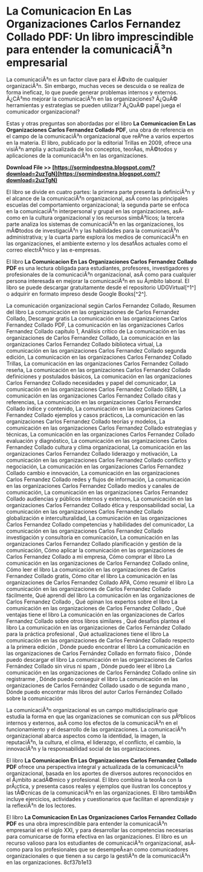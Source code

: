 # La Comunicacion En Las Organizaciones Carlos Fernandez Collado PDF: Un libro imprescindible para entender la comunicaciÃ³n empresarial
  
La comunicaciÃ³n es un factor clave para el Ã©xito de cualquier organizaciÃ³n. Sin embargo, muchas veces se descuida o se realiza de forma ineficaz, lo que puede generar problemas internos y externos. Â¿CÃ³mo mejorar la comunicaciÃ³n en las organizaciones? Â¿QuÃ© herramientas y estrategias se pueden utilizar? Â¿QuÃ© papel juega el comunicador organizacional?
  
Estas y otras preguntas son abordadas por el libro **La Comunicacion En Las Organizaciones Carlos Fernandez Collado PDF**, una obra de referencia en el campo de la comunicaciÃ³n organizacional que reÃºne a varios expertos en la materia. El libro, publicado por la editorial Trillas en 2009, ofrece una visiÃ³n amplia y actualizada de los conceptos, teorÃ­as, mÃ©todos y aplicaciones de la comunicaciÃ³n en las organizaciones.
 
**Download File >> [https://sormindpestna.blogspot.com/?download=2uzTgN](https://sormindpestna.blogspot.com/?download=2uzTgN)**


  
El libro se divide en cuatro partes: la primera parte presenta la definiciÃ³n y el alcance de la comunicaciÃ³n organizacional, asÃ­ como las principales escuelas del comportamiento organizacional; la segunda parte se enfoca en la comunicaciÃ³n interpersonal y grupal en las organizaciones, asÃ­ como en la cultura organizacional y los recursos simbÃ³licos; la tercera parte analiza los sistemas de comunicaciÃ³n en las organizaciones, los mÃ©todos de investigaciÃ³n y las habilidades para la comunicaciÃ³n administrativa; y la cuarta parte explora los medios de comunicaciÃ³n en las organizaciones, el ambiente externo y los desafÃ­os actuales como el correo electrÃ³nico y las e-empresas.
  
El libro **La Comunicacion En Las Organizaciones Carlos Fernandez Collado PDF** es una lectura obligada para estudiantes, profesores, investigadores y profesionales de la comunicaciÃ³n organizacional, asÃ­ como para cualquier persona interesada en mejorar la comunicaciÃ³n en su Ã¡mbito laboral. El libro se puede descargar gratuitamente desde el repositorio UDGVirtual[^1^] o adquirir en formato impreso desde Google Books[^2^].
 
La comunicación organizacional según Carlos Fernandez Collado,  Resumen del libro La comunicación en las organizaciones de Carlos Fernandez Collado,  Descargar gratis La comunicación en las organizaciones Carlos Fernandez Collado PDF,  La comunicación en las organizaciones Carlos Fernandez Collado capítulo 1,  Análisis crítico de La comunicación en las organizaciones de Carlos Fernandez Collado,  La comunicación en las organizaciones Carlos Fernandez Collado biblioteca virtual,  La comunicación en las organizaciones Carlos Fernandez Collado segunda edición,  La comunicación en las organizaciones Carlos Fernandez Collado Trillas,  La comunicación en las organizaciones Carlos Fernandez Collado reseña,  La comunicación en las organizaciones Carlos Fernandez Collado definiciones y postulados básicos,  La comunicación en las organizaciones Carlos Fernandez Collado necesidades y papel del comunicador,  La comunicación en las organizaciones Carlos Fernandez Collado ISBN,  La comunicación en las organizaciones Carlos Fernandez Collado citas y referencias,  La comunicación en las organizaciones Carlos Fernandez Collado índice y contenido,  La comunicación en las organizaciones Carlos Fernandez Collado ejemplos y casos prácticos,  La comunicación en las organizaciones Carlos Fernandez Collado teorías y modelos,  La comunicación en las organizaciones Carlos Fernandez Collado estrategias y técnicas,  La comunicación en las organizaciones Carlos Fernandez Collado evaluación y diagnóstico,  La comunicación en las organizaciones Carlos Fernandez Collado cultura y clima organizacional,  La comunicación en las organizaciones Carlos Fernandez Collado liderazgo y motivación,  La comunicación en las organizaciones Carlos Fernandez Collado conflicto y negociación,  La comunicación en las organizaciones Carlos Fernandez Collado cambio e innovación,  La comunicación en las organizaciones Carlos Fernandez Collado redes y flujos de información,  La comunicación en las organizaciones Carlos Fernandez Collado medios y canales de comunicación,  La comunicación en las organizaciones Carlos Fernandez Collado audiencias y públicos internos y externos,  La comunicación en las organizaciones Carlos Fernandez Collado ética y responsabilidad social,  La comunicación en las organizaciones Carlos Fernandez Collado globalización e interculturalidad,  La comunicación en las organizaciones Carlos Fernandez Collado competencias y habilidades del comunicador,  La comunicación en las organizaciones Carlos Fernandez Collado investigación y consultoría en comunicación,  La comunicación en las organizaciones Carlos Fernandez Collado planificación y gestión de la comunicación,  Cómo aplicar la comunicación en las organizaciones de Carlos Fernandez Collado a mi empresa,  Cómo comprar el libro La comunicación en las organizaciones de Carlos Fernandez Collado online,  Cómo leer el libro La comunicación en las organizaciones de Carlos Fernandez Collado gratis,  Cómo citar el libro La comunicación en las organizaciones de Carlos Fernandez Collado APA,  Cómo resumir el libro La comunicación en las organizaciones de Carlos Fernandez Collado fácilmente,  Qué aprendí del libro La comunicación en las organizaciones de Carlos Fernandez Collado ,  Qué opinan los expertos sobre el libro La comunicación en las organizaciones de Carlos Fernandez Collado ,  Qué ventajas tiene el libro La comunicación en las organizaciones de Carlos Fernandez Collado sobre otros libros similares ,  Qué desafíos plantea el libro La comunicación en las organizaciones de Carlos Fernández Collado para la práctica profesional ,  Qué actualizaciones tiene el libro La comunicación en las organizaciones de Carlos Fernández Collado respecto a la primera edición ,  Dónde puedo encontrar el libro La comunicación en las organizaciones de Carlos Fernández Collado en formato físico ,  Dónde puedo descargar el libro La comunicación en las organizaciones de Carlos Fernández Collado sin virus ni spam ,  Dónde puedo leer el libro La comunicación en las organizaciones de Carlos Fernández Collado online sin registrarme ,  Dónde puedo conseguir el libro La comunicación en las organizaciones de Carlos Fernández Collado usado o de segunda mano ,  Dónde puedo encontrar más libros del autor Carlos Fernández Collado sobre la comunicación
  
La comunicaciÃ³n organizacional es un campo multidisciplinario que estudia la forma en que las organizaciones se comunican con sus pÃºblicos internos y externos, asÃ­ como los efectos de la comunicaciÃ³n en el funcionamiento y el desarrollo de las organizaciones. La comunicaciÃ³n organizacional abarca aspectos como la identidad, la imagen, la reputaciÃ³n, la cultura, el clima, el liderazgo, el conflicto, el cambio, la innovaciÃ³n y la responsabilidad social de las organizaciones.
  
El libro **La Comunicacion En Las Organizaciones Carlos Fernandez Collado PDF** ofrece una perspectiva integral y actualizada de la comunicaciÃ³n organizacional, basada en los aportes de diversos autores reconocidos en el Ã¡mbito acadÃ©mico y profesional. El libro combina la teorÃ­a con la prÃ¡ctica, y presenta casos reales y ejemplos que ilustran los conceptos y las tÃ©cnicas de la comunicaciÃ³n en las organizaciones. El libro tambiÃ©n incluye ejercicios, actividades y cuestionarios que facilitan el aprendizaje y la reflexiÃ³n de los lectores.
  
El libro **La Comunicacion En Las Organizaciones Carlos Fernandez Collado PDF** es una obra imprescindible para entender la comunicaciÃ³n empresarial en el siglo XXI, y para desarrollar las competencias necesarias para comunicarse de forma efectiva en las organizaciones. El libro es un recurso valioso para los estudiantes de comunicaciÃ³n organizacional, asÃ­ como para los profesionales que se desempeÃ±an como comunicadores organizacionales o que tienen a su cargo la gestiÃ³n de la comunicaciÃ³n en las organizaciones.
 8cf37b1e13
 
